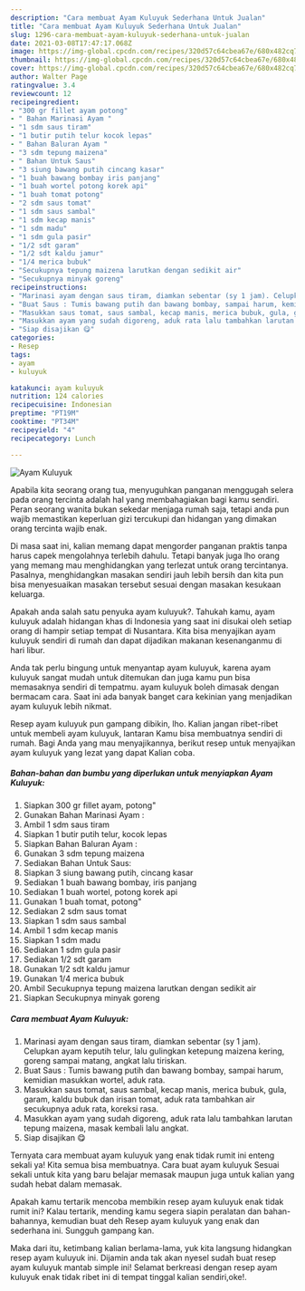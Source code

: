 ```yaml
---
description: "Cara membuat Ayam Kuluyuk Sederhana Untuk Jualan"
title: "Cara membuat Ayam Kuluyuk Sederhana Untuk Jualan"
slug: 1296-cara-membuat-ayam-kuluyuk-sederhana-untuk-jualan
date: 2021-03-08T17:47:17.068Z
image: https://img-global.cpcdn.com/recipes/320d57c64cbea67e/680x482cq70/ayam-kuluyuk-foto-resep-utama.jpg
thumbnail: https://img-global.cpcdn.com/recipes/320d57c64cbea67e/680x482cq70/ayam-kuluyuk-foto-resep-utama.jpg
cover: https://img-global.cpcdn.com/recipes/320d57c64cbea67e/680x482cq70/ayam-kuluyuk-foto-resep-utama.jpg
author: Walter Page
ratingvalue: 3.4
reviewcount: 12
recipeingredient:
- "300 gr fillet ayam potong"
- " Bahan Marinasi Ayam "
- "1 sdm saus tiram"
- "1 butir putih telur kocok lepas"
- " Bahan Baluran Ayam "
- "3 sdm tepung maizena"
- " Bahan Untuk Saus"
- "3 siung bawang putih cincang kasar"
- "1 buah bawang bombay iris panjang"
- "1 buah wortel potong korek api"
- "1 buah tomat potong"
- "2 sdm saus tomat"
- "1 sdm saus sambal"
- "1 sdm kecap manis"
- "1 sdm madu"
- "1 sdm gula pasir"
- "1/2 sdt garam"
- "1/2 sdt kaldu jamur"
- "1/4 merica bubuk"
- "Secukupnya tepung maizena larutkan dengan sedikit air"
- "Secukupnya minyak goreng"
recipeinstructions:
- "Marinasi ayam dengan saus tiram, diamkan sebentar (sy 1 jam). Celupkan ayam keputih telur, lalu gulingkan ketepung maizena kering, goreng sampai matang, angkat lalu tiriskan."
- "Buat Saus : Tumis bawang putih dan bawang bombay, sampai harum, kemidian masukkan wortel, aduk rata."
- "Masukkan saus tomat, saus sambal, kecap manis, merica bubuk, gula, garam, kaldu bubuk dan irisan tomat, aduk rata tambahkan air secukupnya aduk rata, koreksi rasa."
- "Masukkan ayam yang sudah digoreng, aduk rata lalu tambahkan larutan tepung maizena, masak kembali lalu angkat."
- "Siap disajikan 😋"
categories:
- Resep
tags:
- ayam
- kuluyuk

katakunci: ayam kuluyuk 
nutrition: 124 calories
recipecuisine: Indonesian
preptime: "PT19M"
cooktime: "PT34M"
recipeyield: "4"
recipecategory: Lunch

---
```



![Ayam Kuluyuk](https://img-global.cpcdn.com/recipes/320d57c64cbea67e/680x482cq70/ayam-kuluyuk-foto-resep-utama.jpg)

Apabila kita seorang orang tua, menyuguhkan panganan menggugah selera pada orang tercinta adalah hal yang membahagiakan bagi kamu sendiri. Peran seorang  wanita bukan sekedar menjaga rumah saja, tetapi anda pun wajib memastikan keperluan gizi tercukupi dan hidangan yang dimakan orang tercinta wajib enak.

Di masa  saat ini, kalian memang dapat mengorder panganan praktis tanpa harus capek mengolahnya terlebih dahulu. Tetapi banyak juga lho orang yang memang mau menghidangkan yang terlezat untuk orang tercintanya. Pasalnya, menghidangkan masakan sendiri jauh lebih bersih dan kita pun bisa menyesuaikan masakan tersebut sesuai dengan masakan kesukaan keluarga. 



Apakah anda salah satu penyuka ayam kuluyuk?. Tahukah kamu, ayam kuluyuk adalah hidangan khas di Indonesia yang saat ini disukai oleh setiap orang di hampir setiap tempat di Nusantara. Kita bisa menyajikan ayam kuluyuk sendiri di rumah dan dapat dijadikan makanan kesenanganmu di hari libur.

Anda tak perlu bingung untuk menyantap ayam kuluyuk, karena ayam kuluyuk sangat mudah untuk ditemukan dan juga kamu pun bisa memasaknya sendiri di tempatmu. ayam kuluyuk boleh dimasak dengan bermacam cara. Saat ini ada banyak banget cara kekinian yang menjadikan ayam kuluyuk lebih nikmat.

Resep ayam kuluyuk pun gampang dibikin, lho. Kalian jangan ribet-ribet untuk membeli ayam kuluyuk, lantaran Kamu bisa membuatnya sendiri di rumah. Bagi Anda yang mau menyajikannya, berikut resep untuk menyajikan ayam kuluyuk yang lezat yang dapat Kalian coba.

<!--inarticleads1-->

##### Bahan-bahan dan bumbu yang diperlukan untuk menyiapkan Ayam Kuluyuk:

1. Siapkan 300 gr fillet ayam, potong&#34;
1. Gunakan  Bahan Marinasi Ayam :
1. Ambil 1 sdm saus tiram
1. Siapkan 1 butir putih telur, kocok lepas
1. Siapkan  Bahan Baluran Ayam :
1. Gunakan 3 sdm tepung maizena
1. Sediakan  Bahan Untuk Saus:
1. Siapkan 3 siung bawang putih, cincang kasar
1. Sediakan 1 buah bawang bombay, iris panjang
1. Sediakan 1 buah wortel, potong korek api
1. Gunakan 1 buah tomat, potong&#34;
1. Sediakan 2 sdm saus tomat
1. Siapkan 1 sdm saus sambal
1. Ambil 1 sdm kecap manis
1. Siapkan 1 sdm madu
1. Sediakan 1 sdm gula pasir
1. Sediakan 1/2 sdt garam
1. Gunakan 1/2 sdt kaldu jamur
1. Gunakan 1/4 merica bubuk
1. Ambil Secukupnya tepung maizena larutkan dengan sedikit air
1. Siapkan Secukupnya minyak goreng




<!--inarticleads2-->

##### Cara membuat Ayam Kuluyuk:

1. Marinasi ayam dengan saus tiram, diamkan sebentar (sy 1 jam). Celupkan ayam keputih telur, lalu gulingkan ketepung maizena kering, goreng sampai matang, angkat lalu tiriskan.
1. Buat Saus : Tumis bawang putih dan bawang bombay, sampai harum, kemidian masukkan wortel, aduk rata.
1. Masukkan saus tomat, saus sambal, kecap manis, merica bubuk, gula, garam, kaldu bubuk dan irisan tomat, aduk rata tambahkan air secukupnya aduk rata, koreksi rasa.
1. Masukkan ayam yang sudah digoreng, aduk rata lalu tambahkan larutan tepung maizena, masak kembali lalu angkat.
1. Siap disajikan 😋




Ternyata cara membuat ayam kuluyuk yang enak tidak rumit ini enteng sekali ya! Kita semua bisa membuatnya. Cara buat ayam kuluyuk Sesuai sekali untuk kita yang baru belajar memasak maupun juga untuk kalian yang sudah hebat dalam memasak.

Apakah kamu tertarik mencoba membikin resep ayam kuluyuk enak tidak rumit ini? Kalau tertarik, mending kamu segera siapin peralatan dan bahan-bahannya, kemudian buat deh Resep ayam kuluyuk yang enak dan sederhana ini. Sungguh gampang kan. 

Maka dari itu, ketimbang kalian berlama-lama, yuk kita langsung hidangkan resep ayam kuluyuk ini. Dijamin anda tak akan nyesel sudah buat resep ayam kuluyuk mantab simple ini! Selamat berkreasi dengan resep ayam kuluyuk enak tidak ribet ini di tempat tinggal kalian sendiri,oke!.

